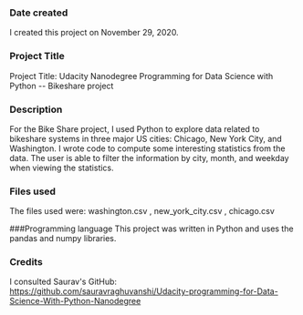 ### Date created
I created this project on November 29, 2020.

### Project Title
Project Title: Udacity Nanodegree Programming for Data Science with Python -- Bikeshare project

### Description
For the Bike Share project, I used Python to explore data related to bikeshare systems in three major US cities: Chicago, New York City, and Washington. I wrote code to compute some interesting statistics from the data. The user is able to filter the information by city, month, and weekday when viewing the statistics.

### Files used
The files used were:
washington.csv ,
new_york_city.csv ,
chicago.csv

###Programming language
This project was written in Python and uses the pandas and numpy libraries.

### Credits
I consulted Saurav's GitHub: https://github.com/sauravraghuvanshi/Udacity-programming-for-Data-Science-With-Python-Nanodegree
